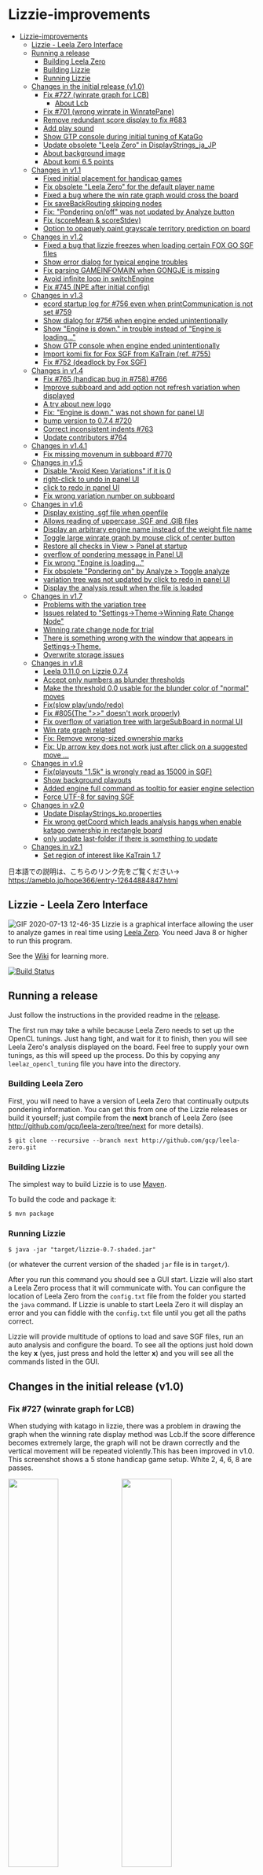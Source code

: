 # Lizzie-improvements

<!-- TOC -->

- [Lizzie-improvements](#lizzie-improvements)
    - [Lizzie - Leela Zero Interface](#lizzie---leela-zero-interface)
    - [Running a release](#running-a-release)
        - [Building Leela Zero](#building-leela-zero)
        - [Building Lizzie](#building-lizzie)
        - [Running Lizzie](#running-lizzie)
    - [Changes in the initial release (v1.0)](#changes-in-the-initial-release-v10)
        - [Fix #727 (winrate graph for LCB)](#fix-727-winrate-graph-for-lcb)
            - [About Lcb](#about-lcb)
        - [Fix #701 (wrong winrate in WinratePane)](#fix-701-wrong-winrate-in-winratepane)
        - [Remove redundant score display to fix #683](#remove-redundant-score-display-to-fix-683)
        - [Add play sound](#add-play-sound)
        - [Show GTP console during initial tuning of KataGo](#show-gtp-console-during-initial-tuning-of-katago)
        - [Update obsolete "Leela Zero" in DisplayStrings_ja_JP](#update-obsolete-leela-zero-in-displaystrings_ja_jp)
        - [About background image](#about-background-image)
        - [About komi 6.5 points](#about-komi-65-points)
    - [Changes in v1.1](#changes-in-v11)
        - [Fixed initial placement for handicap games](#fixed-initial-placement-for-handicap-games)
        - [Fix obsolete "Leela Zero" for the default player name](#fix-obsolete-leela-zero-for-the-default-player-name)
        - [Fixed a bug where the win rate graph would cross the board](#fixed-a-bug-where-the-win-rate-graph-would-cross-the-board)
        - [Fix saveBackRouting skipping nodes](#fix-savebackrouting-skipping-nodes)
        - [Fix: "Pondering on/off" was not updated by Analyze button](#fix-pondering-onoff-was-not-updated-by-analyze-button)
        - [Fix (scoreMean & scoreStdev)](#fix-scoremean--scorestdev)
        - [Option to opaquely paint grayscale territory prediction on board](#option-to-opaquely-paint-grayscale-territory-prediction-on-board)
    - [Changes in v1.2](#changes-in-v12)
        - [Fixed a bug that lizzie freezes when loading certain FOX GO SGF files](#fixed-a-bug-that-lizzie-freezes-when-loading-certain-fox-go-sgf-files)
        - [Show error dialog for typical engine troubles](#show-error-dialog-for-typical-engine-troubles)
        - [Fix parsing GAMEINFOMAIN when GONGJE is missing](#fix-parsing-gameinfomain-when-gongje-is-missing)
        - [Avoid infinite loop in switchEngine](#avoid-infinite-loop-in-switchengine)
        - [Fix #745 (NPE after initial config)](#fix-745-npe-after-initial-config)
    - [Changes in v1.3](#changes-in-v13)
        - [ecord startup log for #756 even when printCommunication is not set #759](#ecord-startup-log-for-756-even-when-printcommunication-is-not-set-759)
        - [Show dialog for #756 when engine ended unintentionally](#show-dialog-for-756-when-engine-ended-unintentionally)
        - [Show "Engine is down." in trouble instead of "Engine is loading..."](#show-engine-is-down-in-trouble-instead-of-engine-is-loading)
        - [Show GTP console when engine ended unintentionally](#show-gtp-console-when-engine-ended-unintentionally)
        - [Import komi fix for Fox SGF from KaTrain (ref. #755)](#import-komi-fix-for-fox-sgf-from-katrain-ref-755)
        - [Fix #752 (deadlock by Fox SGF)](#fix-752-deadlock-by-fox-sgf)
    - [Changes in v1.4](#changes-in-v14)
        - [Fix #765 (handicap bug in #758) #766](#fix-765-handicap-bug-in-758-766)
        - [Improve subboard and add option not refresh variation when displayed](#improve-subboard-and-add-option-not-refresh-variation-when-displayed)
        - [A try about new logo](#a-try-about-new-logo)
        - [Fix: "Engine is down." was not shown for panel UI](#fix-engine-is-down-was-not-shown-for-panel-ui)
        - [bump version to 0.7.4 #720](#bump-version-to-074-720)
        - [Correct inconsistent indents #763](#correct-inconsistent-indents-763)
        - [Update contributors #764](#update-contributors-764)
    - [Changes in v1.4.1](#changes-in-v141)
        - [Fix missing movenum in subboard #770](#fix-missing-movenum-in-subboard-770)
    - [Changes in v1.5](#changes-in-v15)
        - [Disable "Avoid Keep Variations" if it is 0](#disable-avoid-keep-variations-if-it-is-0)
        - [right-click to undo in panel UI](#right-click-to-undo-in-panel-ui)
        - [click to redo in panel UI](#click-to-redo-in-panel-ui)
        - [Fix wrong variation number on subboard](#fix-wrong-variation-number-on-subboard)
    - [Changes in v1.6](#changes-in-v16)
        - [Display existing .sgf file when openfile](#display-existing-sgf-file-when-openfile)
        - [Allows reading of uppercase .SGF and .GIB files](#allows-reading-of-uppercase-sgf-and-gib-files)
        - [Display an arbitrary engine name instead of the weight file name](#display-an-arbitrary-engine-name-instead-of-the-weight-file-name)
        - [Toggle large winrate graph by mouse click of center button](#toggle-large-winrate-graph-by-mouse-click-of-center-button)
        - [Restore all checks in View > Panel at startup](#restore-all-checks-in-view--panel-at-startup)
        - [overflow of pondering message in Panel UI](#overflow-of-pondering-message-in-panel-ui)
        - [Fix wrong "Engine is loading..."](#fix-wrong-engine-is-loading)
        - [Fix obsolete "Pondering on" by Analyze > Toggle analyze](#fix-obsolete-pondering-on-by-analyze--toggle-analyze)
        - [variation tree was not updated by click to redo in panel UI](#variation-tree-was-not-updated-by-click-to-redo-in-panel-ui)
        - [Display the analysis result when the file is loaded](#display-the-analysis-result-when-the-file-is-loaded)
    - [Changes in v1.7](#changes-in-v17)
        - [Problems with the variation tree](#problems-with-the-variation-tree)
        - [Issues related to "Settings→Theme→Winning Rate Change Node"](#issues-related-to-settings→theme→winning-rate-change-node)
        - [Winning rate change node for trial](#winning-rate-change-node-for-trial)
        - [There is something wrong with the window that appears in Settings→Theme.](#there-is-something-wrong-with-the-window-that-appears-in-settings→theme)
        - [Overwrite storage issues](#overwrite-storage-issues)
    - [Changes in v1.8](#changes-in-v18)
        - [Leela 0.11.0 on Lizzie 0.7.4](#leela-0110-on-lizzie-074)
        - [Accept only numbers as blunder thresholds](#accept-only-numbers-as-blunder-thresholds)
        - [Make the threshold 0.0 usable for the blunder color of "normal" moves](#make-the-threshold-00-usable-for-the-blunder-color-of-normal-moves)
        - [Fix(slow play/undo/redo)](#fixslow-playundoredo)
        - [Fix #805(The ">>" doesn't work properly)](#fix-805the--doesnt-work-properly)
        - [Fix overflow of variation tree with largeSubBoard in normal UI](#fix-overflow-of-variation-tree-with-largesubboard-in-normal-ui)
        - [Win rate graph related](#win-rate-graph-related)
        - [Fix: Remove wrong-sized ownership marks](#fix-remove-wrong-sized-ownership-marks)
        - [Fix: Up arrow key does not work just after click on a suggested move …](#fix-up-arrow-key-does-not-work-just-after-click-on-a-suggested-move-)
    - [Changes in v1.9](#changes-in-v19)
        - [Fix(playouts "1.5k" is wrongly read as 15000 in SGF)](#fixplayouts-15k-is-wrongly-read-as-15000-in-sgf)
        - [Show background playouts](#show-background-playouts)
        - [Added engine full command as tooltip for easier engine selection](#added-engine-full-command-as-tooltip-for-easier-engine-selection)
        - [Force UTF-8 for saving SGF](#force-utf-8-for-saving-sgf)
    - [Changes in v2.0](#changes-in-v20)
        - [Update DisplayStrings_ko.properties](#update-displaystrings_koproperties)
        - [Fix wrong getCoord which leads analysis hangs when enable katago ownership in rectangle board](#fix-wrong-getcoord-which-leads-analysis-hangs-when-enable-katago-ownership-in-rectangle-board)
        - [only update last-folder if there is something to update](#only-update-last-folder-if-there-is-something-to-update)
    - [Changes in v2.1](#changes-in-v21)
        - [Set region of interest like KaTrain 1.7](#set-region-of-interest-like-katrain-17)

<!-- /TOC -->

日本語での説明は、こちらのリンク先をご覧ください→
https://ameblo.jp/hope366/entry-12644884847.html

## Lizzie - Leela Zero Interface
![GIF 2020-07-13 12-46-35](https://user-images.githubusercontent.com/63999713/87269204-6d744200-c507-11ea-80aa-263f24205251.gif)
Lizzie is a graphical interface allowing the user to analyze games in
real time using [Leela Zero](https://github.com/gcp/leela-zero). You
need Java 8 or higher to run this program.

See the [Wiki](https://github.com/featurecat/lizzie/wiki) for learning more.

[![Build Status](https://travis-ci.org/featurecat/lizzie.svg?branch=master)](https://travis-ci.org/featurecat/lizzie?branch=master)


## Running a release

Just follow the instructions in the provided readme in the
[release](https://github.com/featurecat/lizzie/releases/tag/0.7.2).

The first run may take a while because Leela Zero needs to set up the
OpenCL tunings. Just hang tight, and wait for it to finish, then you
will see Leela Zero's analysis displayed on the board. Feel free to supply
your own tunings, as this will speed up the process. Do this by copying
any `leelaz_opencl_tuning` file you have into the directory.

### Building Leela Zero

First, you will need to have a version of Leela Zero that
continually outputs pondering information. You can get this from one
of the Lizzie releases or build it yourself; just compile from the **next**
branch of Leela Zero (see http://github.com/gcp/leela-zero/tree/next for more
details).

    $ git clone --recursive --branch next http://github.com/gcp/leela-zero.git

### Building Lizzie

The simplest way to build Lizzie is to use [Maven](https://maven.apache.org/).

To build the code and package it:

    $ mvn package

### Running Lizzie

    $ java -jar "target/lizzie-0.7-shaded.jar"

(or whatever the current version of the shaded `jar` file is in
`target/`).

After you run this command you should see a GUI start. Lizzie will also start a Leela Zero
process that it will communicate with. You can configure the location of Leela Zero from the
`config.txt` file from the folder you started the `java` command. If Lizzie is unable to start
Leela Zero it will display an error and you can fiddle with the `config.txt` file
until you get all the paths correct.

Lizzie will provide multitude of options to load and save SGF files, run an auto analysis and
configure the board. To see all the options just hold down the key **x** (yes, just press and hold
the letter **x**) and you will see all the commands listed in the GUI.

## Changes in the initial release (v1.0)

### Fix #727 (winrate graph for LCB)

 When studying with katago in lizzie, there was a problem in drawing the graph when the winning rate display method was Lcb.If the score difference becomes extremely large, the graph will not be drawn correctly and the vertical movement will be repeated violently.This has been improved in v1.0.
 This screenshot shows a 5 stone handicap game setup. White 2, 4, 6, 8 are passes.

<img src="https://user-images.githubusercontent.com/63999713/87446286-13bd6600-c634-11ea-88e7-39baf95f3f55.jpg" width="45%"> <img src="https://user-images.githubusercontent.com/63999713/87453050-eb863500-c63c-11ea-9bf9-69409e921ed3.jpg" width="45%">



#### About Lcb

 With LeelaZero, for example, Q3 is searched 10 times and the average win rate is 43.16%.
 LCB at this time is 40.86%.

 Q3 -> 10 (V: 43.16%) (LCB: 40.86%)

 In 10 searches, the winning rate of 43.16% shifts 2.3% (43.16-40.86) up and down,
 In other words, the true win rate is in the range below.

 40.86% <= 43.16% <= 45.46%

 This smaller one is the LCB, and as the number of searches increases, the deviation becomes smaller and the LCB approaches 43.16%.Generally, MCTS starts the one with the largest number of searches in Root, but Leela Zero uses the one with the largest LCB.I'm supposed to choose. This was about +70 Elo stronger.

### Fix #701 (wrong winrate in WinratePane)

 This screenshot is the second station of the 5th match of Alpha Go and Isedle 9th dan.The screenshot left is a real-time analysis, and the screenshot right is a sgf file saved in panel UI mode and loaded.The screenshot left showing the white win rate of 34.3% is correct and the screenshot right shows the previous number.This bug has been fixed.

<img src="https://user-images.githubusercontent.com/63999713/87452256-f5f3ff00-c63b-11ea-89be-9d7391379bf5.jpg" width="45%"> <img src="https://user-images.githubusercontent.com/63999713/87452332-115f0a00-c63c-11ea-9663-ca889d3a0095.jpg" width="45%">


### Remove redundant score display to fix #683

 Although the numerical value showing the disparity information is displayed in the upper center of the winning percentage bar, there was a bug that the numerical value here was always 0 when the pre-analyzed sgf file was read and moved with pondering off.In v1.0 this confusing display has been removed.

### Add play sound

 Put the jar file and the sound folder in the lizzie folder.When you start lizzie, an item called Settings → Play Sound has been added, so you can switch on/off the start sound here.You can also switch by ""play-sound": true," in config.txt.

### Show GTP console during initial tuning of KataGo

 Tuning is performed only the first time when the OpenCL version of katago is started with lizzie, so it may take a considerable time depending on the performance of the computer.So some people may give up thinking it is a bug or freeze.With this fix, the GTP console is displayed only at the first startup, and you can see that the tuning work is being performed internally.To verify, delete the KataGoData folder in the lizzie or katago folder and then launch the OpenCL version of katago with lizzie.

### Update obsolete "Leela Zero" in DisplayStrings_ja_JP

 In the official release version, "Leela Zero is loading" will continue to be displayed in the lower left until the analysis starts, regardless of the engine type.The modified version will display "Loading engine".

<img src="https://user-images.githubusercontent.com/63999713/87438168-2894fc00-c62a-11ea-8f0d-0de55759c7eb.jpg" width="45%"> <img src="https://user-images.githubusercontent.com/63999713/87439880-42374300-c62c-11ea-8da6-e2e0424b2dd1.jpg" width="45%">



### About background image

 In v1.0, the starry sky background is applied by default, but the user can apply any image.For the background image, put your favorite image in the yasnaya folder in the thema folder of the Lizzie folder, set the upper menu to yasnaya in the theme tab from the settings of the upper menu, and you can make it your favorite image with the path of the background image below it. I will. (It will be reflected when Lizzie is restarted after the change)
 We also recommend 1920x1080 as the size of the image file used. If the file size is small, it may not be displayed properly.

### About komi 6.5 points

 In the official release version, komi is set to 7.5 points, but it has been changed to apply 6.5 points at startup.This is convenient when using katago to consider Japanese rules and Korean rules. leelazero has no effect because it does not support variable komi.

## Changes in v1.1

### Fixed initial placement for handicap games

 In KataGo's handicap game, the initial placement was randomly determined, but it has been changed to the official placement.

 <img src="https://user-images.githubusercontent.com/63999713/87868402-1fac7d80-c9d0-11ea-8d12-6b4f9f78aae0.jpg" width="45%"> <img src="https://user-images.githubusercontent.com/63999713/87868427-584c5700-c9d0-11ea-822f-fc9c6c1790a2.jpg" width="45%">

### Fix obsolete "Leela Zero" for the default player name

 When playing a new game with KataGo, "Leela Zero" was displayed in the game info dialog box and the player name at the bottom of the board, but it has been changed to "AI".

  <img src="https://user-images.githubusercontent.com/63999713/87859317-49818800-c96f-11ea-9fcd-c48f721e76d1.jpg" width="45%"> <img src="https://user-images.githubusercontent.com/63999713/87859331-6453fc80-c96f-11ea-88b0-53d9aa8d0378.jpg" width="45%">

### Fixed a bug where the win rate graph would cross the board


 When loading a pre-analyzed sgf file and moving it from the beginning with pondering off, if the automatic width adjustment of the winning percentage graph is enabled, the graph appears to cross the main board greatly.This bug has been fixed in v1.1.

  ![graph](https://user-images.githubusercontent.com/63999713/87859391-cd3b7480-c96f-11ea-92a9-4fcc5df0f0c6.jpg)

### Fix saveBackRouting skipping nodes

 See the screenshot below. In the above screenshot, switch the engine from Katago to leelazero. It should be in the same phase, but the result will show the point of another previous branch, as in the screenshot below.Thus, if you have several branches, switching engines may show aspects of another previous branch. This bug has been fixed in v1.1.

![GIF 2020-07-13 14-43-42](https://user-images.githubusercontent.com/63999713/87859408-ec3a0680-c96f-11ea-914e-f4a0b105b5fd.gif)

### Fix: "Pondering on/off" was not updated by Analyze button

 When Pondering on is displayed, click the "Analysis" button on the toolbar to stop the search on the board. However, it does not update to "Pondering off" until you move the mouse cursor over the main board. In the modified version, "Pondering off" is displayed immediately after clicking the "Analysis" button.

 ![GIF 2020-07-19 3-40-03](https://user-images.githubusercontent.com/63999713/87859677-e8a77f00-c971-11ea-8a14-f4854c109022.gif)

### Fix (scoreMean & scoreStdev)

 There are three items above the winning percentage graph: "mean", "stdev", and "Last move". In real-time analysis, all three work normally, but when moved with the pondering off, "mean" and "stdev" are fixed at the final numerical values ​​and do not work properly.In v1.1, these two non-functioning items were hidden when moving with pondering off.

### Option to opaquely paint grayscale territory prediction on board

 About the lower menu "Kata Estimate", added the option to display with opaque white to black paint.To switch, go to View → KataGo Settings → Trend Information → Brend with board. The shortcut key is "Shift-Period". The changes will be reflected when you turn on Pondering on.

 <img src="https://user-images.githubusercontent.com/63999713/87859685-fe1ca900-c971-11ea-84e9-413694fde269.jpg" width=45%> <img src="https://user-images.githubusercontent.com/63999713/87859692-112f7900-c972-11ea-9bbc-9a1e682184d9.jpg" width=45%>

## Changes in v1.2

### Fixed a bug that lizzie freezes when loading certain FOX GO SGF files

 Some FOX GO game records contain many explanations and branches. This is often seen in official competitions between professionals.
 If you save this and load it with lizzie, lizzie may freeze. This bug has been fixed in v1.2.

### Show error dialog for typical engine troubles

 Previously, lizzie did not display any information if lizzie could not be started normally due to some flaw. With this fix, an error message will be displayed in a dialog box if the engine is improperly installed.

### Fix parsing GAMEINFOMAIN when GONGJE is missing

 This is a fix for GONGJE (komi) when loading a GIB format file, but the details are unknown and are currently under investigation.

### Avoid infinite loop in switchEngine

 Lizzie can freeze in switchEngine if the engine does not close its pipe after the GTP command "quit" for some reason.I'm afraid this may occur when users write their scripts for cloud engines.
 This bug has been fixed in v1.2.

### Fix #745 (NPE after initial config)
 
 Details are unknown.See [here](https://github.com/featurecat/lizzie/issues/745).

## Changes in v1.3

### ecord startup log for #756 even when printCommunication is not set #759

 The main reasons why lizzie does not start normally are that the engine command input is incorrect, the contents of the KataGo configuration file are incorrect, the weight file is incorrect, and so on.
 In such cases, lizzie will display in the Gtp console why it failed to start.

### Show dialog for #756 when engine ended unintentionally

 Displays an error message in a dialog box if the engine fails to start.

### Show "Engine is down." in trouble instead of "Engine is loading..." 

 If the engine fails to start, the status display at the bottom left was previously displayed as "Loading engine ...", but it has been changed to "Engin is down".

### Show GTP console when engine ended unintentionally

 With some of the above fixes, users can now easily identify the cause when lizzie fails to launch successfully.

 For example, if you start lizzie without placing it in the weight file lizzie folder, it will look like the screenshot below.

 ![error](https://user-images.githubusercontent.com/63999713/94359971-0832f480-00e5-11eb-9e54-c7f0b806e9fe.jpg)

### Import komi fix for Fox SGF from KaTrain (ref. #755)

 The FOX GO SGF file may contain incorrect komi values. Fixed to be converted to the correct komi value and read when loaded with lizzie

### Fix #752 (deadlock by Fox SGF)

 When loading a FOX GO SGF file, lizzie may freeze. A simple fix was made in v1.2, but a more ideal fix was made in v1.3.
 See [here](https://github.com/featurecat/lizzie/pull/757) for more information.

## Changes in v1.4

### Fix #765 (handicap bug in #758) #766

 Lizzie-v0.7.4 had a bug where the winning percentage and score lead were displayed at handicap stone when loading the SGF of the handicap game, but this bug has been fixed in this release.

### Improve subboard and add option not refresh variation when displayed

* mouse hover to stop flicker

  When the analysis is on, the sub-go board changes rapidly and the change charts change, making it difficult to see. It has been modified so that the change diagram is fixed when the mouse pointer is moved over the sub board.
  
* mouse wheel to change variation length
  
  By moving the mouse wheel up and down, you can slowly check the change diagram.

* left/right click to show nth variation

  Click the left and right mouse to display the nth change diagram.

* Addition of "No Refresh Displayed Variation" option

  On the main board, if you hover the mouse cursor over the candidate hand with analysis turned on, the various change charts will change rapidly and it will be difficult to see. You can fix the change chart by enabling this option.

### A try about new logo

 The icons on the taskbar are similar to Sabaki's and hard to distinguish, but the new logo looks like lizzie.

### Fix: "Engine is down." was not shown for panel UI

 This was applied in Lizzie-v0.7.4, but not in Lizzie-improved-v1.3, so I applied it in this release.

### bump version to 0.7.4 #720
### Correct inconsistent indents #763
### Update contributors #764

 These are not functionally explained in particular. If you are interested, please click [here](https://github.com/featurecat/lizzie/pulls?q=is%3Apr+is%3Aclosed)

## Changes in v1.4.1

### Fix missing movenum in subboard #770

 The stone on the sub board has a move number, but there was a bug in Lizzie-v 0.7.4 where this number disappears when you move the mouse cursor to the same position on the main board.
 This bug has been fixed in this release.

## Changes in v1.5

### Disable "Avoid Keep Variations" if it is 0

 Setting Settings> Engine> Avoid Keep Variations to "0" disables this feature and instead enables the "Undo" feature by right-clicking. (When the engine is Leela Zero)
 
### right-click to undo in panel UI

 In panel UI mode, right-clicking anywhere other than the main board did not respond (except for the sub board), but it has been fixed so that the "Undo" effect appears.

### click to redo in panel UI

 Switch to panel UI mode and line up some stones on the board. Next, put back the stones that were lined up. Left-click to place the stone in the same position as it was originally lined up. The stone will not be displayed by itself. Move the mouse cursor to see the stones. It's a very small detail, but it has been fixed so that the stone is displayed the moment you left-click.
 
### Fix wrong variation number on subboard

 Suppose you currently have 10 candidate moves on the main board. By clicking left and right on the sub board, the change diagram from 1 to 10 is displayed. And the number of the change diagram is displayed at the bottom right of the sub board. At this time, there was a bug that the wrong number "11" was displayed. This bug has been fixed in v1.5.

## Changes in v1.6

### Display existing .sgf file when openfile

 Resolved an issue where existing files were not displayed when saving the file.

 <img src="https://user-images.githubusercontent.com/63999713/97395229-d1404080-1927-11eb-8dea-d4f67e6985fb.png" width="45%"> <img src="https://user-images.githubusercontent.com/63999713/97395424-41e75d00-1928-11eb-9cef-cd5afec00c0b.png" width="45%">  

### Allows reading of uppercase .SGF and .GIB files

 Resolves an issue where uppercase .SGF and .GIB files could not be loaded.

### Display an arbitrary engine name instead of the weight file name

 As shown in the screenshot below, you can freely edit the pull-down menu display when selecting an engine by adding an arbitrary engine name to the beginning of the engine command.
 ![engine1](https://user-images.githubusercontent.com/63999713/97095142-d044b000-1696-11eb-9a92-cf92e1698539.png)
 ![engine2](https://user-images.githubusercontent.com/63999713/97095155-eeaaab80-1696-11eb-8c69-7566f0e5eece.png)
 
### Toggle large winrate graph by mouse click of center button 

 You can now zoom in / out the winning percentage graph by clicking the center of the mouse.

### Restore all checks in View > Panel at startup 

 The settings of various panel displays are stored in lizzie and will be reflected at the next startup.

### overflow of pondering message in Panel UI

 Solved the problem that the status display at the bottom left was slightly shifted downward when in panel UI mode.

### Fix wrong "Engine is loading..."  

 * Fix forever "Engine is loading..." if pondering is off
 
      Fixed an issue where when lizzie was started, if the analysis was stopped before the analysis was started, the status display at the bottom left would remain "Engine is loading" indefinitely.
  
 * Fix unshown "Engine is loading..." until mouse move 

      Solved the problem that "Engine is loading" was not displayed until the mouse was moved when switching the engine.

### Fix obsolete "Pondering on" by Analyze > Toggle analyze

 Solved the problem that the status display at the bottom left was not updated even when switching analysis on / off.

### variation tree was not updated by click to redo in panel UI

 Place some stones on the main board when in panel UI mode. Exclude the next stone and place it in the same place you first placed it. At this time, there was a problem that the change diagram on the upper right was not updated correctly. It has been fixed in v1.6.

### Display the analysis result when the file is loaded

 In the official release version of Lizzie-v 0.7.4, there is a bug that the analysis result is not displayed even if the sgf file containing the analysis result is loaded, but in the Lizzie-improved series, this bug is not present.

## Changes in v1.7

### Problems with the variation tree

 * In Panel UI mode
   * The blunder color of the current node is not visible when analysis is turned on. If analysis is turned off, you can see it.
   * When a node is moved, the blunder color of the current node is not visible. When analysis is on, it becomes visible by turning analysis off, and when analysis is off, it becomes visible by turning analysis on and off.
 * In normal mode
   * When a node is moved, the blunder color of the current node is not visible when analysis is off. It is still visible when analysis is turned on and then turned off again, but it disappears again when you move to another node and come back.
 * There is no black dot in the "□" of the root node (with no stones in the board).

 All of these things have been improved in v1.7.

### Issues related to "Settings→Theme→Winning Rate Change Node"

 * If you enter blunder color, lizzie will not remember it unless you click on another cell.
 * When I try to delete them all, the last line remains. When I click on another cell, it disappears.
 * Threshold values are not reflected in the variation tree unless they are sorted in order of decreasing value, but because the system is not equipped with a sorting function (to sort data according to a certain criterion), it will not work well if the data are entered in pieces.
 * Even if you enter a single threshold or blunder color, it will not be reflected until you restart lizzie.
 * If the threshold is entered by mistake in full-width characters, the analysis on/off will not work, but users are likely to be confused because there is no function to inform them of the error. The fixed version informs the user that an invalid string has been entered by displaying "-777.0" the next time the user checks.
 * You have to restart lizzie to get the new settings for the win rate change nodes.
 
 All of these things have been improved in v1.7.

### Winning rate change node for trial

 To make it easier to recognize the function of the win rate change node, the sample data for a one-time function is pre-set.
 
### There is something wrong with the window that appears in Settings→Theme.

 With the existing lizzie, some parts of it are not displayed correctly in the existing lizzie, so you can move to another tab and come back to it.In v1.7, it is correct from the start.

### Overwrite storage issues

 For example, if a file called "ff.sgf" already exists and you try to save the file by typing "ff", the existing lizzie will be overwritten without a confirmation message, but in v1.7, a confirmation message is shown.

## Changes in v1.8

### Leela 0.11.0 on Lizzie 0.7.4

 Leela 0.11.0 is now available in lizzie.
 Download "Leela 0.11.0 engine only" from https://www.sjeng.org/leela.html and place "Leela0110GTP.exe" or "Leela0110GTP_OpenCL.exe" in the lizzie folder.
 Specify "Leela0110GTP.exe -g" or "Leela0110GTP_OpenCL.exe -g" in the engine command.

### Accept only numbers as blunder thresholds

 When you enter a threshold for a win rate change node, if you enter a string other than an appropriate string, the cell will be surrounded by a red frame and you will not be able to enter blunder color. This allows the user to readily recognize that the wrong string has been entered.

### Make the threshold 0.0 usable for the blunder color of "normal" moves

 For blunder color, it is now possible to specify the normal movement as well.Until now, the best moves and movements close to them were white and inconspicuous, but with the addition of this function, it is now possible to display good movements in cool colors such as light blue.

### Fix(slow play/undo/redo)

 On a CPU-only PC, under the conditions of Panel UI + Toolbar + KataGo (OpenCL), the undo speed may be quite slow (about 0.5 seconds per move).This issue has been resolved.


### Fix #805(The ">>" doesn't work properly)

 ">>" on the lower toolbar is a function to advance 10 moves, but there was a bug that only one move was actually advanced, so I fixed it.

### Fix overflow of variation tree with largeSubBoard in normal UI

 There was a bug that the variation tree protruded to the main board when the winning percentage graph or the sub board was enlarged and displayed when there were many branches in the variation tree. It has been fixed in v1.8.

### Win rate graph related
 
 * Fixed an issue where move numbers were hard to see due to the green winning percentage line.
 * By displaying something like "white +0.5" above the bar graph, the current score lead information is easier to see.
 * Place some stones on the main board with pondering off. Next, turn on pondering and return the stones one by one. At this time, the stdev and score lead information is hidden. Fixed this issue. 

### Fix: Remove wrong-sized ownership marks 

 Display the ownership mark with "katago posture" on the toolbar. Then turn off podering and resize the window. Then the ownership mark is not optimized for the window size. Hide this false display. It will be displayed again as soon as you turn on pondering.

### Fix: Up arrow key does not work just after click on a suggested move …

 Place the stone in the place of the candidate hand displayed on the board. Restoring the stone with the up arrow key or the mouse wheel (up) without moving the mouse pointer. The stone you put on it should disappear, but it doesn't actually disappear. This issue has been fixed in v1.8.

## Changes in v1.9

### Fix(playouts "1.5k" is wrongly read as 15000 in SGF) 

 When adding and saving the analysis data to the SGF in which the analysis data by lizzie is recorded, it sometimes took an unusually long time for the numerical values on each candidate to move.
 In addition, there was a bug that the amount of analysis displayed in the comment column at the bottom right was incorrectly recorded as about 10 times the value on the board. It has been fixed in v1.9.

### Show background playouts

 Previously, when the phase was moved, the display of the total analysis amount on the upper toolbar was the value of the previous phase, but in v1.9 it has been improved to display the total analysis amount stored for each phase. It has been.

### Added engine full command as tooltip for easier engine selection
 
 When you move the mouse cursor to the engine selection pull-down menu, the engine command string pops up for a few seconds.

### Force UTF-8 for saving SGF

 If you load an SGF that uses a non-ASCII code (other than half-width alphanumeric characters, Japanese, etc.) as the player name and then save it, there was a bug that the player name at the bottom of the board would be written strangely.In v1.9 this issue is resolved by forcing UTF-8 when saving the SGF.

## Changes in v2.0

### Update DisplayStrings_ko.properties

 The Korean notation has been improved to make it easier to use. (I can't explain because I don't understand Korean)
 See [here](https://github.com/hope366/Lizzie-improvements/pull/4) for more information.

### Fix wrong getCoord which leads analysis hangs when enable katago ownership in rectangle board

 Analysis hung bug when turning on KataGo's estimated area display on a rectangular board.This bug doesn't seem to occur in Lizzie-improved-v1.9, but it seems to occur in the official version of Lizzie-0.7.4.

### only update last-folder if there is something to update  

 This issue has not been reproduced and cannot be explained in detail. Since a bug in Ubuntu has been reported, it may be a bug limited to Ubuntu.
 
## Changes in v2.1

### Set region of interest like KaTrain 1.7

 * We have also incorporated the new features introduced in KaTrain 1.7 into lizzie. You can specify a rectangular area to limit the analysis within that area.
   * Alt+drag to set region of interest.
   * Alt+click to reset it.

 





 

 

 
  





